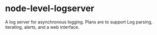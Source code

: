 node-level-logserver
====================

A log server for asynchronous logging. Plans are to support Log parsing, iterating, alerts, and a web interface.

